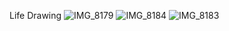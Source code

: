 Life Drawing
![IMG_8179](https://user-images.githubusercontent.com/14957489/226219844-fe27efbd-3f7f-467d-937a-abf581043c64.jpg)
![IMG_8184](https://user-images.githubusercontent.com/14957489/226219850-3cf86f9c-921c-4896-9939-25c2bbb7edce.jpg)
![IMG_8183](https://user-images.githubusercontent.com/14957489/226219855-5c8cd4f6-9923-463c-9538-59be6bd637b2.jpg)
